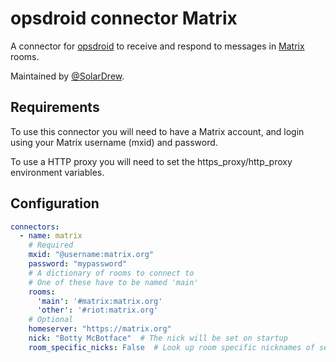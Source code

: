 # opsdroid connector Matrix

A connector for [opsdroid](https://github.com/opsdroid/opsdroid) to receive and respond to messages in [Matrix](https://matrix.org/) rooms. 

Maintained by [@SolarDrew](https://github.com/SolarDrew).

## Requirements

To use this connector you will need to have a Matrix account, and login using your Matrix username (mxid) and password.

To use a HTTP proxy you will need to set the https_proxy/http_proxy environment variables.

## Configuration

```yaml
connectors:
  - name: matrix
    # Required
    mxid: "@username:matrix.org"
    password: "mypassword"
    # A dictionary of rooms to connect to
    # One of these have to be named 'main'
    rooms:
      'main': '#matrix:matrix.org'
      'other': '#riot:matrix.org'
    # Optional
    homeserver: "https://matrix.org"
    nick: "Botty McBotface"  # The nick will be set on startup
    room_specific_nicks: False  # Look up room specific nicknames of senders (expensive in large rooms)
```
